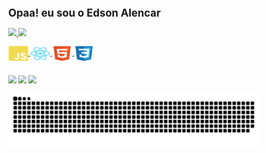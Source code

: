 ## Opaa! eu sou o Edson Alencar
 <div>
  <a href="https://github.com/edsonalencar">
  <img height="160em" src="https://github-readme-stats.vercel.app/api?username=edsonalencar&locale=pt-br&show_icons=true&theme=radical&title_color=00BFFF&text_color=f7f7f7&include_all_commits=true&count_private=true"/>
  <img height="160em" src="https://github-readme-stats.vercel.app/api/top-langs/?username=edsonalencar&locale=pt-br&title_color=00BFFF&text_color=f7f7f7&layout=compact&langs_count=7&theme=tokyonight"/>
</div>

<div style="display: inline_block"><br>
  <img align="center" alt="Edson-Js" height="30" width="40" src="https://raw.githubusercontent.com/devicons/devicon/master/icons/javascript/javascript-plain.svg">
  <img align="center" alt="Edson-React" height="30" width="40" src="https://raw.githubusercontent.com/devicons/devicon/master/icons/react/react-original.svg">
  <img align="center" alt="Edson-HTML" height="30" width="40" src="https://raw.githubusercontent.com/devicons/devicon/master/icons/html5/html5-original.svg">
  <img align="center" alt="Edson-CSS" height="30" width="40" src="https://raw.githubusercontent.com/devicons/devicon/master/icons/css3/css3-original.svg">
</div>

##

<div> 
  <a href="https://instagram.com/edsonalencarc" target="_blank"><img src="https://img.shields.io/badge/-Instagram-%23E4405F?style=for-the-badge&logo=instagram&logoColor=white" target="_blank"></a>
  <a href = "mailto:contato.edsonalencar@gmail.com"><img src="https://img.shields.io/badge/-Gmail-%23333?style=for-the-badge&logo=gmail&logoColor=white" target="_blank"></a>
  <a href="https://www.linkedin.com/in/edson-allencar-45875016a" target="_blank"><img src="https://img.shields.io/badge/-LinkedIn-%230077B5?style=for-the-badge&logo=linkedin&logoColor=white" target="_blank"></a> 
 
 ![Snake animation](https://github.com/edsonalencar/edsonalencar/blob/output/github-contribution-grid-snake.svg)
</div>
